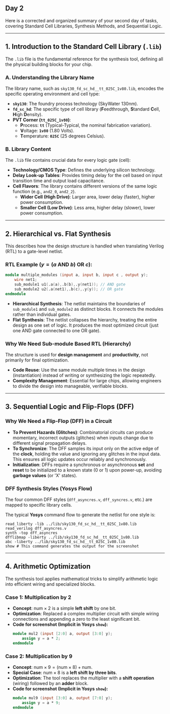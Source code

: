 ##  Day 2 

Here is a corrected and organized summary of your second day of tasks, covering Standard Cell Libraries, Synthesis Methods, and Sequential Logic.

-----

## 1\. Introduction to the Standard Cell Library (`.lib`)

The `.lib` file is the fundamental reference for the synthesis tool, defining all the physical building blocks for your chip.

### A. Understanding the Library Name

The library name, such as `sky130_fd_sc_hd__tt_025C_1v80.lib`, encodes the specific operating environment and cell type:

  * **`sky130`**: The foundry process technology (SkyWater 130nm).
  * **`fd_sc_hd`**: The specific type of cell library (**F**eedthrough, **S**tandard **C**ell, **H**igh **D**ensity).
  * **PVT Corner (`tt_025C_1v80`)**:
      * **P**rocess: **`tt`** (Typical-Typical, the nominal fabrication variation).
      * **V**oltage: **`1v80`** (1.80 Volts).
      * **T**emperature: **`025C`** (25 degrees Celsius).

### B. Library Content

The `.lib` file contains crucial data for every logic gate (cell):

  * **Technology/CMOS Type**: Defines the underlying silicon technology.
  * **Delay Look-up Tables**: Provides timing delay for the cell based on input transition time and output load capacitance.
  * **Cell Flavors**: The library contains different versions of the same logic function (e.g., `and2_0`, `and2_2`).
      * **Wider Cell (High Drive)**: Larger area, lower delay (faster), higher power consumption.
      * **Smaller Cell (Low Drive)**: Less area, higher delay (slower), lower power consumption.

-----

## 2\. Hierarchical vs. Flat Synthesis

This describes how the design structure is handled when translating Verilog (RTL) to a gate-level netlist.

### RTL Example ($y = (a \text{ AND } b) \text{ OR } c$):

```verilog
module multiple_modules (input a, input b, input c , output y);
    wire net1;
    sub_module1 u1(.a(a),.b(b),.y(net1)); // AND gate
    sub_module2 u2(.a(net1),.b(c),.y(y)); // OR gate
endmodule
```

  * **Hierarchical Synthesis**: The netlist maintains the boundaries of `sub_module1` and `sub_module2` as distinct blocks. It connects the modules rather than individual gates.
  * **Flat Synthesis**: The netlist collapses the hierarchy, treating the entire design as one set of logic. It produces the most optimized circuit (just one AND gate connected to one OR gate).

### Why We Need Sub-module Based RTL (Hierarchy)

The structure is used for **design management** and **productivity**, not primarily for final optimization.

  * **Code Reuse**: Use the same module multiple times in the design (instantiation) instead of writing or synthesizing the logic repeatedly.
  * **Complexity Management**: Essential for large chips, allowing engineers to divide the design into manageable, verifiable blocks.

-----

## 3\. Sequential Logic and Flip-Flops (DFF)

### Why We Need a Flip-Flop (DFF) in a Circuit

  * **To Prevent Hazards (Glitches)**: Combinatorial circuits can produce momentary, incorrect outputs (glitches) when inputs change due to different signal propagation delays.
  * **To Synchronize**: The DFF samples its input only on the active edge of the **clock**, holding the value and ignoring any glitches in the input data. This ensures all logic updates occur reliably and synchronously.
  * **Initialization**: DFFs require a synchronous or asynchronous **set** and **reset** to be initialized to a known state (0 or 1) upon power-up, avoiding **garbage values** (or 'X' states).

### DFF Synthesis Styles (Yosys Flow)

The four common DFF styles (`dff_asyncres.v`, `dff_syncres.v`, etc.) are mapped to specific library cells.

The typical **Yosys** command flow to generate the netlist for one style is:

```yosys
read_liberty -lib ../lib/sky130_fd_sc_hd__tt_025C_1v80.lib
read_verilog dff_asyncres.v
synth -top dff_asyncres
dfflibmap -liberty ../lib/sky130_fd_sc_hd__tt_025C_1v80.lib
abc -liberty ../lib/sky130_fd_sc_hd__tt_025C_1v80.lib
show # This command generates the output for the screenshot
```

-----

## 4\. Arithmetic Optimization

The synthesis tool applies mathematical tricks to simplify arithmetic logic into efficient wiring and specialized blocks.

### Case 1: Multiplication by 2

  * **Concept**: $\text{num} \times 2$ is a simple **left shift** by one bit.
  * **Optimization**: Replaced a complex multiplier circuit with simple wiring connections and appending a zero to the least significant bit.
  * **Code for screenshot (Implicit in Yosys `show`):**
    ```verilog
    module mul2 (input [2:0] a, output [3:0] y);
        assign y = a * 2; 
    endmodule 
    ```

### Case 2: Multiplication by 9

  * **Concept**: $\text{num} \times 9 = (\text{num} \times 8) + \text{num}$.
  * **Special Case**: $\text{num} \times 8$ is a **left shift by three bits**.
  * **Optimization**: The tool replaces the multiplier with a **shift operation** (wiring) followed by an **adder** block.
  * **Code for screenshot (Implicit in Yosys `show`):**
    ```verilog
    module mul9 (input [3:0] a, output [7:0] y); 
        assign y = a * 9; 
    endmodule
    ```
